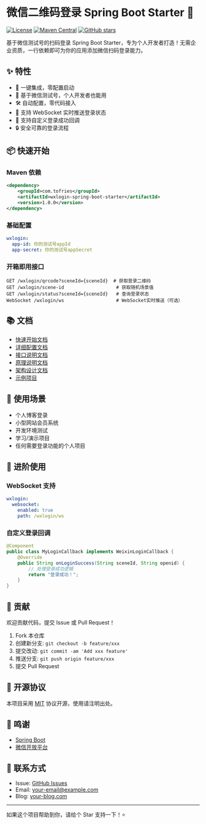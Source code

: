 # 微信二维码登录 Spring Boot Starter 🚀

[![License](https://img.shields.io/badge/license-MIT-blue.svg)](LICENSE)
[![Maven Central](https://img.shields.io/maven-central/v/com.tofries/wxlogin-spring-boot-starter.svg)](https://search.maven.org/artifact/com.tofries/wxlogin-spring-boot-starter)
[![GitHub stars](https://img.shields.io/github/stars/tofries/wxlogin-spring-boot-starter.svg)](https://github.com/tofries/wxlogin-spring-boot-starter/stargazers)

基于微信测试号的扫码登录 Spring Boot Starter，专为个人开发者打造！无需企业资质，一行依赖即可为你的应用添加微信扫码登录能力。

## ✨ 特性

- 🔌 一键集成，零配置启动
- 🎯 基于微信测试号，个人开发者也能用
- 🛠️ 自动配置，零代码接入
- 📱 支持 WebSocket 实时推送登录状态
- 🎨 支持自定义登录成功回调
- 🔒 安全可靠的登录流程

## 📦 快速开始

### Maven 依赖

```xml
<dependency>
    <groupId>com.tofries</groupId>
    <artifactId>wxlogin-spring-boot-starter</artifactId>
    <version>1.0.0</version>
</dependency>
```

### 基础配置

```yaml
wxlogin:
  app-id: 你的测试号appId
  app-secret: 你的测试号appSecret
```

### 开箱即用接口

```http
GET /wxlogin/qrcode?sceneId={sceneId}  # 获取登录二维码
GET /wxlogin/scene-id                   # 获取随机场景值
GET /wxlogin/status?sceneId={sceneId}   # 查询登录状态
WebSocket /wxlogin/ws                   # WebSocket实时推送（可选）
```

## 📚 文档

- [快速开始文档](docs/quickstart.md)
- [详细配置文档](docs/configuration.md)
- [接口说明文档](docs/api.md)
- [原理说明文档](docs/principle.md)
- [架构设计文档](docs/architecture.md)
- [示例项目](examples/)

## 🎯 使用场景

- 个人博客登录
- 小型网站会员系统
- 开发环境测试
- 学习/演示项目
- 任何需要登录功能的个人项目

## 🌟 进阶使用

### WebSocket 支持

```yaml
wxlogin:
  websocket:
    enabled: true
    path: /wxlogin/ws
```

### 自定义登录回调

```java
@Component
public class MyLoginCallback implements WeixinLoginCallback {
    @Override
    public String onLoginSuccess(String sceneId, String openid) {
        // 处理登录成功逻辑
        return "登录成功！";
    }
}
```

## 📱 贡献

欢迎贡献代码，提交 Issue 或 Pull Request！

1. Fork 本仓库
2. 创建新分支: `git checkout -b feature/xxx`
3. 提交改动: `git commit -am 'Add xxx feature'`
4. 推送分支: `git push origin feature/xxx`
5. 提交 Pull Request

## 📄 开源协议

本项目采用 [MIT](LICENSE) 协议开源，使用请注明出处。

## 🙏 鸣谢

- [Spring Boot](https://spring.io/projects/spring-boot)
- [微信开放平台](https://open.weixin.qq.com/)

## 💬 联系方式

- Issue: [GitHub Issues](https://github.com/tofries/wxlogin-spring-boot-starter/issues)
- Email: your-email@example.com
- Blog: [your-blog.com](https://your-blog.com)

---

如果这个项目帮助到你，请给个 Star 支持一下！⭐️
